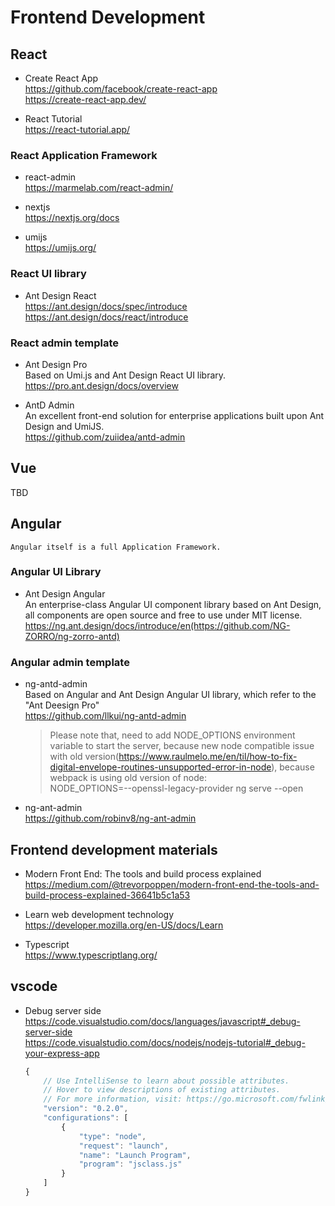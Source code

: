 # Frontend Development

## React
+ Create React App  
    https://github.com/facebook/create-react-app  
    https://create-react-app.dev/  

+ React Tutorial  
    https://react-tutorial.app/  

### React Application Framework
+ react-admin  
    https://marmelab.com/react-admin/  

+ nextjs  
    https://nextjs.org/docs  

+ umijs  
    https://umijs.org/  

### React UI library
+ Ant Design  React  
    https://ant.design/docs/spec/introduce  
    https://ant.design/docs/react/introduce  

### React admin template  
+ Ant Design Pro  
    Based on Umi.js and Ant Design React UI library.  
    https://pro.ant.design/docs/overview   

+ AntD Admin  
    An excellent front-end solution for enterprise applications built upon Ant Design and UmiJS.  
    https://github.com/zuiidea/antd-admin  


## Vue
TBD  

## Angular
    Angular itself is a full Application Framework.  

### Angular UI Library
+ Ant Design Angular  
    An enterprise-class Angular UI component library based on Ant Design, all components are open source and free to use under MIT license.  
    https://ng.ant.design/docs/introduce/en(https://github.com/NG-ZORRO/ng-zorro-antd)  

### Angular admin template
+ ng-antd-admin  
    Based on Angular and Ant Design Angular UI library, which refer to the "Ant Deesign Pro"   
    https://github.com/llkui/ng-antd-admin  

    > Please note that, need to add NODE_OPTIONS environment variable to start the server, because new node compatible issue with old version(https://www.raulmelo.me/en/til/how-to-fix-digital-envelope-routines-unsupported-error-in-node), because webpack is using old version of node:   
    > NODE_OPTIONS=--openssl-legacy-provider ng serve --open  

+ ng-ant-admin  
    https://github.com/robinv8/ng-ant-admin  

## Frontend development materials
+ Modern Front End: The tools and build process explained  
    https://medium.com/@trevorpoppen/modern-front-end-the-tools-and-build-process-explained-36641b5c1a53  

+ Learn web development technology  
    https://developer.mozilla.org/en-US/docs/Learn  

+ Typescript  
    https://www.typescriptlang.org/

## vscode
+ Debug server side  
    https://code.visualstudio.com/docs/languages/javascript#_debug-server-side   
    https://code.visualstudio.com/docs/nodejs/nodejs-tutorial#_debug-your-express-app  
    ```js
    {
        // Use IntelliSense to learn about possible attributes.
        // Hover to view descriptions of existing attributes.
        // For more information, visit: https://go.microsoft.com/fwlink/?linkid=830387
        "version": "0.2.0",
        "configurations": [
            {
                "type": "node",
                "request": "launch",
                "name": "Launch Program",
                "program": "jsclass.js"
            }
        ]
    }
    ```
